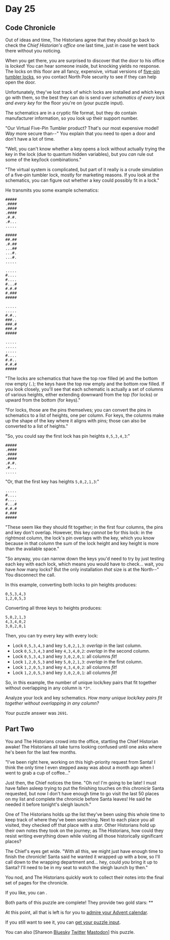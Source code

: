 # Day 25

## Code Chronicle

Out of ideas and time, The Historians agree that they should go back to check
the *Chief Historian's office* one last time, just in case he went back there
without you noticing.

When you get there, you are surprised to discover that the door to his office
is *locked*! You can hear someone inside, but knocking yields no response. The
locks on this floor are all fancy, expensive, virtual versions of [five-pin
tumbler locks](https://en.wikipedia.org/wiki/Pin_tumbler_lock), so you contact
North Pole security to see if they can help open the door.

Unfortunately, they've lost track of which locks are installed and which keys
go with them, so the best they can do is send over *schematics of every lock
and every key* for the floor you're on (your puzzle input).

The schematics are in a cryptic file format, but they do contain manufacturer
information, so you look up their support number.

"Our Virtual Five-Pin Tumbler product? That's our most expensive model! *Way*
more secure than--" You explain that you need to open a door and don't have a
lot of time.

"Well, you can't know whether a key opens a lock without actually trying the
key in the lock (due to quantum hidden variables), but you *can* rule out some
of the key/lock combinations."

"The virtual system is complicated, but part of it really is a crude simulation
of a five-pin tumbler lock, mostly for marketing reasons. If you look at the
schematics, you can figure out whether a key could possibly fit in a lock."

He transmits you some example schematics:

```text
#####
.####
.####
.####
.#.#.
.#...
.....

#####
##.##
.#.##
...##
...#.
...#.
.....

.....
#....
#....
#...#
#.#.#
#.###
#####

.....
.....
#.#..
###..
###.#
###.#
#####

.....
.....
.....
#....
#.#..
#.#.#
#####

```

"The locks are schematics that have the top row filled (`#`) and the bottom row
empty (`.`); the keys have the top row empty and the bottom row filled. If you
look closely, you'll see that each schematic is actually a set of columns of
various heights, either extending downward from the top (for locks) or upward
from the bottom (for keys)."

"For locks, those are the pins themselves; you can convert the pins in
schematics to a list of heights, one per column. For keys, the columns make up
the shape of the key where it aligns with pins; those can also be converted to
a list of heights."

"So, you could say the first lock has pin heights `0,5,3,4,3`:"

```text
#####
.####
.####
.####
.#.#.
.#...
.....

```

"Or, that the first key has heights `5,0,2,1,3`:"

```text
.....
#....
#....
#...#
#.#.#
#.###
#####

```

"These seem like they should fit together; in the first four columns, the pins
and key don't overlap. However, this key *cannot* be for this lock: in the
rightmost column, the lock's pin overlaps with the key, which you know because
in that column the sum of the lock height and key height is more than the
available space."

"So anyway, you can narrow down the keys you'd need to try by just testing each
key with each lock, which means you would have to check... wait, you have *how*
many locks? But the only installation *that* size is at the North--" You
disconnect the call.

In this example, converting both locks to pin heights produces:

```text
0,5,3,4,3
1,2,0,5,3

```

Converting all three keys to heights produces:

```text
5,0,2,1,3
4,3,4,0,2
3,0,2,0,1

```

Then, you can try every key with every lock:

* Lock `0,5,3,4,3` and key `5,0,2,1,3`: *overlap* in the last column.
* Lock `0,5,3,4,3` and key `4,3,4,0,2`: *overlap* in the second column.
* Lock `0,5,3,4,3` and key `3,0,2,0,1`: all columns *fit*!
* Lock `1,2,0,5,3` and key `5,0,2,1,3`: *overlap* in the first column.
* Lock `1,2,0,5,3` and key `4,3,4,0,2`: all columns *fit*!
* Lock `1,2,0,5,3` and key `3,0,2,0,1`: all columns *fit*!

So, in this example, the number of unique lock/key pairs that fit together
without overlapping in any column is `*3*`.

Analyze your lock and key schematics. *How many unique lock/key pairs fit
together without overlapping in any column?*

Your puzzle answer was `2691`.

## Part Two

You and The Historians crowd into the office, startling the Chief Historian
awake! The Historians all take turns looking confused until one asks where he's
been for the last few months.

"I've been right here, working on this high-priority request from Santa! I
think the only time I even stepped away was about a month ago when I went to
grab a cup of coffee..."

Just then, the Chief notices the time. "Oh no! I'm going to be late! I must
have fallen asleep trying to put the finishing touches on this *chronicle*
Santa requested, but now I don't have enough time to go visit the last 50
places on my list and complete the chronicle before Santa leaves! He said he
needed it before tonight's sleigh launch."

One of The Historians holds up the list they've been using this whole time to
keep track of where they've been searching. Next to each place you all visited,
they checked off that place with a *star*. Other Historians hold up their own
notes they took on the journey; as The Historians, how could they resist
writing everything down while visiting all those historically significant
places?

The Chief's eyes get wide. "With all this, we might just have enough time to
finish the chronicle! Santa said he wanted it wrapped up with a bow, so I'll
call down to the wrapping department and... hey, could *you* bring it up to
Santa? I'll need to be in my seat to watch the sleigh launch by then."

You nod, and The Historians quickly work to collect their notes into the final
set of pages for the chronicle.

If you like, you can .

Both parts of this puzzle are complete! They provide two gold stars: \*\*

At this point, all that is left is for you to [admire your Advent
calendar](/2024).

If you still want to see it, you can [get your puzzle input](25/input).

You can also [Shareon
[Bluesky](https://bsky.app/intent/compose?text=I%27ve+completed+%22Code+Chronicle%22+%2D+Day+25+%2D+Advent+of+Code+2024+%23AdventOfCode+https%3A%2F%2Fadventofcode%2Ecom%2F2024%2Fday%2F25)
[Twitter](https://twitter.com/intent/tweet?text=I%27ve+completed+%22Code+Chronicle%22+%2D+Day+25+%2D+Advent+of+Code+2024&url=https%3A%2F%2Fadventofcode%2Ecom%2F2024%2Fday%2F25&related=ericwastl&hashtags=AdventOfCode)
[Mastodon](javascript:void(0);)] this puzzle.
